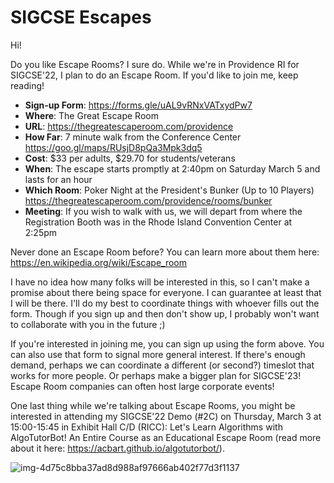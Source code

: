 # SIGCSE Escapes

Hi!

Do you like Escape Rooms? I sure do. While we're in Providence RI for SIGCSE'22, I plan to do an Escape Room. If you'd like to join me, keep reading!

* **Sign-up Form**: <https://forms.gle/uAL9vRNxVATxydPw7>
* **Where**: The Great Escape Room
* **URL**: <https://thegreatescaperoom.com/providence>
* **How Far**: 7 minute walk from the Conference Center <https://goo.gl/maps/RUsjD8pQa3Mpk3dq5>
* **Cost**: $33 per adults, $29.70 for students/veterans
* **When**: The escape starts promptly at 2:40pm on Saturday March 5 and lasts for an hour
* **Which Room**: Poker Night at the President's Bunker (Up to 10 Players) <https://thegreatescaperoom.com/providence/rooms/bunker>
* **Meeting**: If you wish to walk with us, we will depart from where the Registration Booth was in the Rhode Island Convention Center at 2:25pm

Never done an Escape Room before? You can learn more about them here: <https://en.wikipedia.org/wiki/Escape_room>

I have no idea how many folks will be interested in this, so I can't make a promise about there being space for everyone. I can guarantee at least that I will be there. I'll do my best to coordinate things with whoever fills out the form. Though if you sign up and then don't show up, I probably won't want to collaborate with you in the future ;)

If you're interested in joining me, you can sign up using the form above. You can also use that form to signal more general interest. If there's enough demand, perhaps we can coordinate a different (or second?) timeslot that works for more people. Or perhaps make a bigger plan for SIGCSE'23! Escape Room companies can often host large corporate events!

One last thing while we're talking about Escape Rooms, you might be interested in attending my SIGCSE'22 Demo (#2C) on Thursday, March 3 at 15:00-15:45 in Exhibit Hall C/D (RICC): Let's Learn Algorithms with AlgoTutorBot! An Entire Course as an Educational Escape Room (read more about it here: <https://acbart.github.io/algotutorbot/>).

![img-4d75c8bba37ad8d988af97666ab402f77d3f1137](https://user-images.githubusercontent.com/897227/154806502-10fcc88c-0010-4a92-ae5c-631049f65a5d.jpg)
